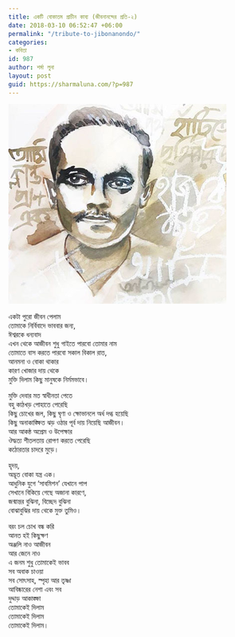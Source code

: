 ```yaml
---
title: একটি বোকাতম প্রাচীন কাব্য (জীবনানন্দের প্রতি-২)
date: 2018-03-10 06:52:47 +06:00
permalink: "/tribute-to-jibonanondo/"
categories:
- কবিতা
id: 987
author: শর্মা লুনা
layout: post
guid: https://sharmaluna.com/?p=987
---
```


[![](/assets/images/wp-content/uploads/2018/03/Jibanananda_Das1.jpg)](/assets/images/wp-content/uploads/2018/03/Jibanananda_Das1.jpg)

একটা পুরো জীবন পেলাম  
তোমাকে নির্বিবাদে ভাববার জন্য,  
ঈশ্বরকে ধন্যবাদ  
এখন থেকে আজীবন শুধু গাইতে পারবো তোমার নাম  
তোমাতে বাস করতে পারবো সকাল বিকাল রাত,  
আনমনা ও বোকা থাকার  
কারণ খোজার দায় থেকে  
মুক্তি দিলাম কিছু মানুষকে নির্মমভাবে।

মুক্তি দেবার মত স্বাধীনতা পেতে  
বহু কাঠখড় পোহাতে পেরেছি  
কিছু চোখের জল, কিছু ঘৃণা ও ক্ষোভানলে অর্ধ দগ্ধ হয়েছি  
কিছু অনাকাঙ্ক্ষিত ঝড় ওঠার পূর্ব দায় নিয়েছি আজীবন।  
আর আকন্ঠ অপ্রেম ও উপেক্ষার  
ঔদ্ধত্য শীতলতায় রোপণ করতে পেরেছি  
কঠোরতার চাদরে মুড়ে।

হৃদয়,  
অদ্ভূত বোকা যন্ত্র এক।  
আধুনিক যুগে ‘সাবমিশন’ যেখানে পাপ  
সেখানে বিকিয়ে গেছে অজানা কারণে,  
জন্মান্তর বুঝিনা, বিচ্ছেদ বুঝিনা  
বোঝাবুঝির দায় থেকে মুক্ত তুমিও।

বরং চল চোখ বন্ধ করি  
আনত হই কিছুক্ষণ  
অঞ্জলি নাও আজীবন  
আর জেনে নাও  
এ জনম শুধু তোমাকেই ভাবব  
সব অবাক চাওয়া  
সব সোৎসাহ, স্পৃহা আর তৃষ্ণা  
আবিষ্কারের নেশা এবং সব  
দুদ্দাড় আকাঙ্ক্ষা  
তোমাকেই দিলাম  
তোমাকেই দিলাম  
তোমাকেই দিলাম।

